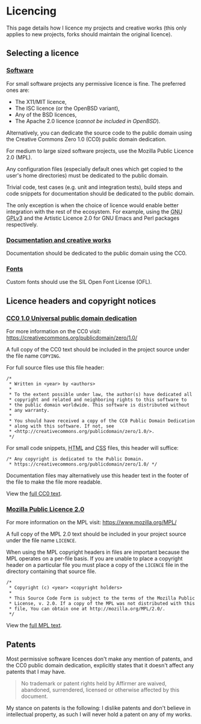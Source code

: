 <title>Licencing</title>

# Licencing
 
This page details how I licence my projects and creative works (this only
applies to new projects, forks should maintain the original licence).

## Selecting a licence

### <u>Software</u>

For small software projects any permissive licence is fine. The preferred ones
are:

- The X11/MIT licence,
- The ISC licence (or the OpenBSD variant),
- Any of the BSD licences,
- The Apache 2.0 licence (_cannot be included in OpenBSD_).

Alternatively, you can dedicate the source code to the public domain using the
Creative Commons Zero 1.0 (CC0) public domain dedication.

For medium to large sized software projects, use the Mozilla Public Licence 2.0
(MPL).

Any configuration files (especially default ones which get copied to the user's
home directories) must be dedicated to the public domain.

Trivial code, test cases (e.g. unit and integration tests), build steps and
code snippets for documentation should be dedicated to the public domain.

The only exception is when the choice of licence would enable better
integration with the rest of the ecosystem. For example, using the
<abbr title="GNU General Public Licence v3.0">GNU GPLv3</abbr> and the Artistic
Licence 2.0 for GNU Emacs and Perl packages respectively.

### <u>Documentation and creative works</u>

Documentation should be dedicated to the public domain using the CC0.

### <u>Fonts</u>

Custom fonts should use the SIL Open Font License (OFL).

## Licence headers and copyright notices

### <u>CC0 1.0 Universal public domain dedication</u>

For more information on the CC0 visit: <https://creativecommons.org/publicdomain/zero/1.0/>

A full copy of the CC0 text should be included in the project source under the
file name `COPYING`.

For full source files use this file header:

```
/*
 * Written in <year> by <authors>
 *
 * To the extent possible under law, the author(s) have dedicated all
 * copyright and related and neighboring rights to this software to
 * the public domain worldwide. This software is distributed without
 * any warranty.
 *
 * You should have received a copy of the CC0 Public Domain Dedication
 * along with this software. If not, see
 * <http://creativecommons.org/publicdomain/zero/1.0/>.
 */
```

For small code snippets, <abbr title="Hypertext Markup Language">HTML</abbr>
and <abbr title="Cascading Style Sheets">CSS</abbr> files, this header will
suffice:

```
/* Any copyright is dedicated to the Public Domain.
 * https://creativecommons.org/publicdomain/zero/1.0/ */
```

Documentation files may alternatively use this header text in the footer of the
file to make the file more readable.

View the [full CC0 text](assets/CC0.txt).


### <u>Mozilla Public Licence 2.0</u>

For more information on the MPL visit: <https://www.mozilla.org/MPL/>

A full copy of the MPL 2.0 text should be included in your project source under
the file name `LICENCE`.

When using the MPL copyright headers in files are important because the MPL
operates on a per-file basis. If you are unable to place a copyright header on
a particular file you must place a copy of the `LICENCE` file in the directory
containing that source file.

```
/*
 * Copyright (c) <year> <copyright holders>
 *
 * This Source Code Form is subject to the terms of the Mozilla Public
 * License, v. 2.0. If a copy of the MPL was not distributed with this
 * file, You can obtain one at http://mozilla.org/MPL/2.0/.
 */
```

View the [full MPL text](assets/MPL.txt).

## Patents

Most permissive software licences don't make any mention of patents, and the
CC0 public domain dedication, explicitly states that it doesn't affect any
patents that I may have.

> No trademark or patent rights held by Affirmer are waived, abandoned,
> surrendered, licensed or otherwise affected by this document.

My stance on patents is the following: I dislike patents and don't believe in
intellectual property, as such I will never hold a patent on any of my works.
